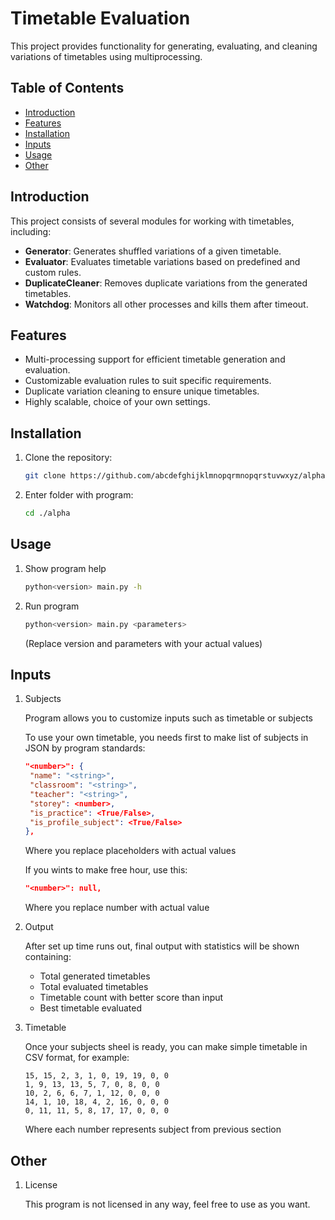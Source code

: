 # Timetable Evaluation

This project provides functionality for generating, evaluating, and cleaning variations of timetables using multiprocessing.

## Table of Contents

- [Introduction](#introduction)
- [Features](#features)
- [Installation](#installation)
- [Inputs](#inputs)
- [Usage](#usage)
- [Other](#Other)

## Introduction

This project consists of several modules for working with timetables, including:

- **Generator**: Generates shuffled variations of a given timetable.
- **Evaluator**: Evaluates timetable variations based on predefined and custom rules.
- **DuplicateCleaner**: Removes duplicate variations from the generated timetables.
- **Watchdog**: Monitors all other processes and kills them after timeout.

## Features

- Multi-processing support for efficient timetable generation and evaluation.
- Customizable evaluation rules to suit specific requirements.
- Duplicate variation cleaning to ensure unique timetables.
- Highly scalable, choice of your own settings.

## Installation

1. Clone the repository:

   ```bash
   git clone https://github.com/abcdefghijklmnopqrmnopqrstuvwxyz/alpha.git

2. Enter folder with program:

   ```bash
   cd ./alpha

## Usage

1. Show program help

   ```bash
   python<version> main.py -h

2. Run program

   ```bash
   python<version> main.py <parameters>
   ```

   (Replace version and parameters with your actual values)

## Inputs

1. Subjects

   Program allows you to customize inputs such as timetable or subjects

   To use your own timetable, you needs first to make list of subjects in JSON by program standards:

   ```json
   "<number>": {
    "name": "<string>",
    "classroom": "<string>",
    "teacher": "<string>",
    "storey": <number>,
    "is_practice": <True/False>,
    "is_profile_subject": <True/False>
   },
   ```

   Where you replace placeholders with actual values
   
   If you wints to make free hour, use this:

   ```json
   "<number>": null,
   ```

   Where you replace number with actual value

3. Output

   After set up time runs out, final output with statistics will be shown containing:
      - Total generated timetables 
      - Total evaluated timetables
      - Timetable count with better score than input
      - Best timetable evaluated 

2. Timetable

   Once your subjects sheel is ready, you can make simple timetable in CSV format, for example:

   ```
   15, 15, 2, 3, 1, 0, 19, 19, 0, 0
   1, 9, 13, 13, 5, 7, 0, 8, 0, 0
   10, 2, 6, 6, 7, 1, 12, 0, 0, 0
   14, 1, 10, 18, 4, 2, 16, 0, 0, 0
   0, 11, 11, 5, 8, 17, 17, 0, 0, 0
   ```

   Where each number represents subject from previous section

## Other

1. License

   This program is not licensed in any way, feel free to use as you want.
